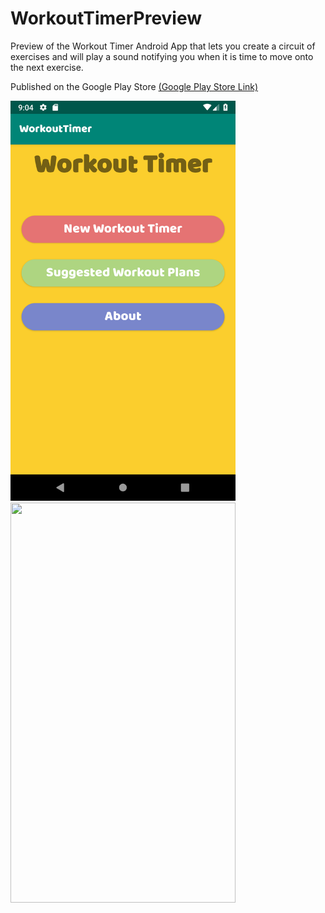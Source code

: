 # WorkoutTimerPreview

Preview of the Workout Timer Android App that lets you create a circuit of exercises and will play a sound notifying you when it is time to move onto the next exercise.

Published on the Google Play Store [(Google Play Store Link)](https://play.google.com/store/apps/details?id=com.cliveke.workouttimer)

<img src="gifImages/WorkoutTimerMainScreen.png" width="360" height="640"> <img src="gifImages/workoutTimerNew.gif" width="360" height="640">
